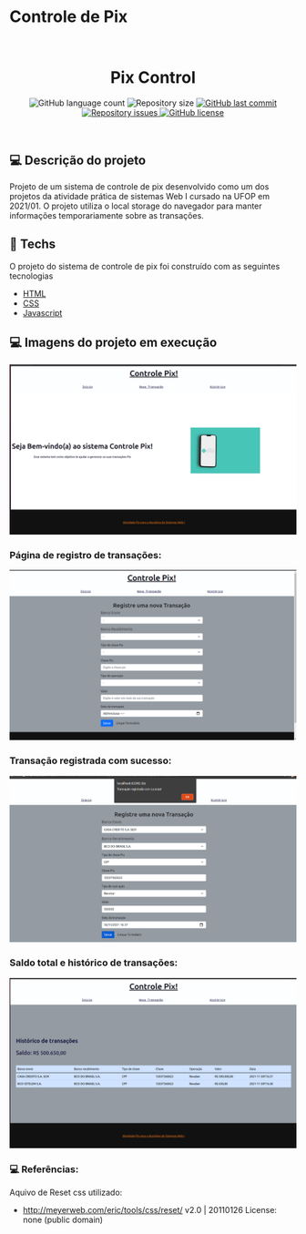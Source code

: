 # Controle de Pix

<h1 align="center">
  <br/>
  Pix Control
</h1>

<p align="center">
  <img alt="GitHub language count" src="https://img.shields.io/github/languages/count/LucasPereiraMiranda/pix-control">

  <img alt="Repository size" src="https://img.shields.io/github/repo-size/LucasPereiraMiranda/pix-control">
  
  <a href="https://github.com/LucasPereiraMiranda/pix-control/commits/master">
    <img alt="GitHub last commit" src="https://img.shields.io/github/last-commit/LucasPereiraMiranda/pix-control">
  </a>

  <a href="https://github.com/LucasPereiraMiranda/pix-control/issues">
    <img alt="Repository issues" src="https://img.shields.io/github/issues/LucasPereiraMiranda/pix-control">
  </a>

  <a href="https://github.com/LucasPereiraMiranda/pix-control/issues">
    <img alt="GitHub license" src="https://img.shields.io/github/license/LucasPereiraMiranda/pix-control">
  </a>
</p>

<br>

## 💻 Descrição do projeto

Projeto de um sistema de controle de pix desenvolvido como um dos projetos da atividade prática de sistemas Web I cursado na UFOP em 2021/01.
O projeto utiliza o local storage do navegador para manter informações temporariamente sobre as transações.

## 🚀 Techs

O projeto do sistema de controle de pix foi construído com as seguintes tecnologias

- [HTML](https://developer.mozilla.org/en-US/docs/Web/HTML)
- [CSS](https://developer.mozilla.org/en-US/docs/Web/CSS)
- [Javascript](https://developer.mozilla.org/en-US/docs/Web/JavaScript)

## 💻 Imagens do projeto em execução

![alt text](.github/welcome.png)

### Página de registro de transações:

![alt text](.github/register.png)

### Transação registrada com sucesso:

![alt text](.github/success.png)

### Saldo total e histórico de transações:

![alt text](.github/table.png)

### 💻 Referências:

Aquivo de Reset css utilizado:

- http://meyerweb.com/eric/tools/css/reset/
  v2.0 | 20110126
  License: none (public domain)
